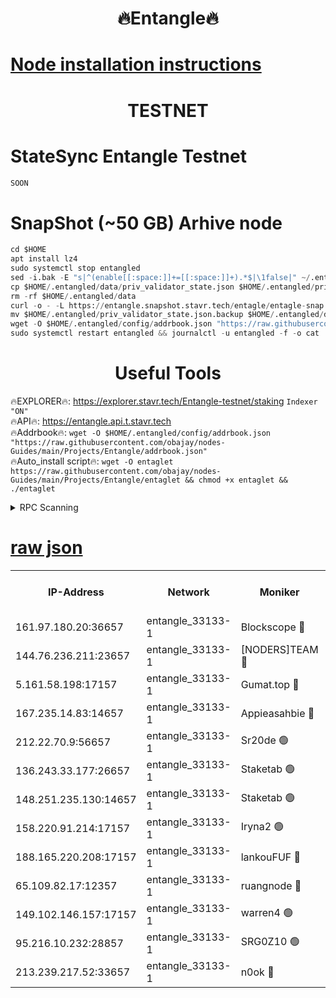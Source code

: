 <h1 align="center"> 🔥Entangle🔥</h1>

[Node installation instructions](https://github.com/obajay/nodes-Guides/tree/main/Projects/Entangle)
=

<h1 align="center"> TESTNET</h1>

# StateSync Entangle Testnet
```python
SOON
```
# SnapShot (~50 GB) Arhive node
```python
cd $HOME
apt install lz4
sudo systemctl stop entangled
sed -i.bak -E "s|^(enable[[:space:]]+=[[:space:]]+).*$|\1false|" ~/.entangled/config/config.toml
cp $HOME/.entangled/data/priv_validator_state.json $HOME/.entangled/priv_validator_state.json.backup
rm -rf $HOME/.entangled/data
curl -o - -L https://entangle.snapshot.stavr.tech/entagle/entagle-snap.tar.lz4 | lz4 -c -d - | tar -x -C $HOME/.entangled --strip-components 2
mv $HOME/.entangled/priv_validator_state.json.backup $HOME/.entangled/data/priv_validator_state.json
wget -O $HOME/.entangled/config/addrbook.json "https://raw.githubusercontent.com/obajay/nodes-Guides/main/Projects/Entangle/addrbook.json"
sudo systemctl restart entangled && journalctl -u entangled -f -o cat
```
 <h1 align="center"> Useful Tools</h1>
 
🔥EXPLORER🔥: https://explorer.stavr.tech/Entangle-testnet/staking        `Indexer "ON"` \
🔥API🔥:      https://entangle.api.t.stavr.tech \
🔥Addrbook🔥: ```wget -O $HOME/.entangled/config/addrbook.json "https://raw.githubusercontent.com/obajay/nodes-Guides/main/Projects/Entangle/addrbook.json"``` \
🔥Auto_install script🔥:  `wget -O entaglet https://raw.githubusercontent.com/obajay/nodes-Guides/main/Projects/Entangle/entaglet && chmod +x entaglet && ./entaglet`


<details>
<summary>RPC Scanning</summary>

<h2 align="center"> We scan nodes in real time every 4 hours. And we provide the final result of RPC endpoints.
We cannot influence the operation of these nodes in any way. </h2>


```python
If Voting Power is higher than 0 --> then the Node is a validator of the network and may be subject to attack and be a potential threat to the chain.
```
```python
We marked such validators with a red symbol
```

</details>

[raw json](https://rpc-check.entangt.stavr.tech/entangt/rpc-entangt-result.json)
=


<table><tr><th>IP-Address</th><th>Network</th><th>Moniker</th><th>Latest Block Height</th><th>Earliest Block Height</th><th>Catching Up</th><th>Voting Power</th><th>Scan Time</th></tr><tr><td>161.97.180.20:36657</td><td>entangle_33133-1</td><td>Blockscope 🔴</td><td>955887</td><td>1</td><td>False</td><td>218186473635098</td><td>2023-12-06T01:05:06.891847177UTC</td></tr><tr><td>144.76.236.211:23657</td><td>entangle_33133-1</td><td>[NODERS]TEAM 🔴</td><td>955889</td><td>1</td><td>False</td><td>47049700500000000</td><td>2023-12-06T01:05:18.748605359UTC</td></tr><tr><td>5.161.58.198:17157</td><td>entangle_33133-1</td><td>Gumat.top 🔴</td><td>931635</td><td>522001</td><td>False</td><td>80934118562062</td><td>2023-12-06T01:05:28.867979822UTC</td></tr><tr><td>167.235.14.83:14657</td><td>entangle_33133-1</td><td>Appieasahbie 🔴</td><td>955894</td><td>531401</td><td>False</td><td>44568809900999996</td><td>2023-12-06T01:05:28.214178112UTC</td></tr><tr><td>212.22.70.9:56657</td><td>entangle_33133-1</td><td>Sr20de 🟢</td><td>955887</td><td>620601</td><td>False</td><td>0</td><td>2023-12-06T01:05:04.179391330UTC</td></tr><tr><td>136.243.33.177:26657</td><td>entangle_33133-1</td><td>Staketab 🟢</td><td>955890</td><td>660001</td><td>False</td><td>0</td><td>2023-12-06T01:05:21.049072232UTC</td></tr><tr><td>148.251.235.130:14657</td><td>entangle_33133-1</td><td>Staketab 🟢</td><td>955887</td><td>660801</td><td>False</td><td>0</td><td>2023-12-06T01:05:04.483533938UTC</td></tr><tr><td>158.220.91.214:17157</td><td>entangle_33133-1</td><td>Iryna2 🟢</td><td>955892</td><td>704001</td><td>False</td><td>0</td><td>2023-12-06T01:05:25.935932037UTC</td></tr><tr><td>188.165.220.208:17157</td><td>entangle_33133-1</td><td>lankouFUF 🔴</td><td>955888</td><td>725001</td><td>False</td><td>191899900000002</td><td>2023-12-06T01:05:11.793286773UTC</td></tr><tr><td>65.109.82.17:12357</td><td>entangle_33133-1</td><td>ruangnode 🔴</td><td>955887</td><td>806001</td><td>False</td><td>172771482790726</td><td>2023-12-06T01:05:07.315927624UTC</td></tr><tr><td>149.102.146.157:17157</td><td>entangle_33133-1</td><td>warren4 🟢</td><td>955889</td><td>822001</td><td>False</td><td>0</td><td>2023-12-06T01:05:18.415462821UTC</td></tr><tr><td>95.216.10.232:28857</td><td>entangle_33133-1</td><td>SRG0Z10 🟢</td><td>955887</td><td>842001</td><td>False</td><td>0</td><td>2023-12-06T01:05:03.685168080UTC</td></tr><tr><td>213.239.217.52:33657</td><td>entangle_33133-1</td><td>n0ok 🔴</td><td>955892</td><td>855892</td><td>False</td><td>46574292273662988</td><td>2023-12-06T01:05:25.476576315UTC</td></tr></table>

